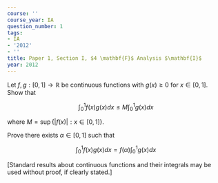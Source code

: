 ```yaml
---
course: ''
course_year: IA
question_number: 1
tags:
- IA
- '2012'
- ''
title: Paper 1, Section I, $4 \mathbf{F}$ Analysis $\mathbf{I}$
year: 2012
---
```




Let $f, g:[0,1] \rightarrow \mathbb{R}$ be continuous functions with $g(x) \geqslant 0$ for $x \in[0,1]$. Show that

$$\int_{0}^{1} f(x) g(x) d x \leqslant M \int_{0}^{1} g(x) d x$$

where $M=\sup \{|f(x)|: x \in[0,1]\}$.

Prove there exists $\alpha \in[0,1]$ such that

$$\int_{0}^{1} f(x) g(x) d x=f(\alpha) \int_{0}^{1} g(x) d x$$

[Standard results about continuous functions and their integrals may be used without proof, if clearly stated.]
